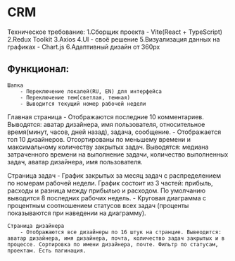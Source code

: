 # CRM
Техническое требование:
    1.Сборщик проекта - Vite(React + TypeScript)
    2.Redux Toolkit
    3.Axios
    4.UI - своё решение
    5.Визуализация данных на графиках - Chart.js
    6.Адаптивный дизайн от 360px

## Функционал:
    Шапка
        - Переключение локалей(RU, EN) для интерфейса
        - Переключение тем(светлая, темная)
        - Выводится текущий номер рабочей недели

   Главная страница
        - Отображаются последние 10 комментариев. Выводятся: аватар дизайнера, имя пользователя, относительное время(минут, часов, дней назад), задача, сообщение.
        - Отображается топ 10 дизайнеров. Отсортированы по меньшему времени и максимальному количеству закрытых задач. Выводятся: медиана затраченного времени на выполнение задачи, количество выполненных задач, аватар дизайнера, имя пользователя.

   Страница задач
       - График закрытых за месяц задач с распределением по номерам рабочей недели. График состоит из 3 частей: прибыль, расходы и разница между прибылью и расходом. По умолчанию выводится 8 последних рабочих недель. 
       - Круговая диаграмма с процентным соотношением статусов всех задач (проценты показываются при наведении на диаграмму).

    Страница дизайнера
        - Отображаются все дизайнеры по 16 штук на странцие. Вывеодится: аватар дизайнера, имя дизайнера, почта, количество задач закрытых и в процессе. Сортировка по имени дизайнера, почте. Фильтр по статусам, проектам. Есть пагинация.

   



